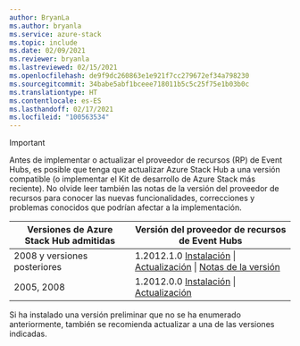 ```yaml
---
author: BryanLa
ms.author: bryanla
ms.service: azure-stack
ms.topic: include
ms.date: 02/09/2021
ms.reviewer: bryanla
ms.lastreviewed: 02/15/2021
ms.openlocfilehash: de9f9dc260863e1e921f7cc279672ef34a798230
ms.sourcegitcommit: 34babe5abf1bceee718011b5c5c25f75e1b03b0c
ms.translationtype: HT
ms.contentlocale: es-ES
ms.lasthandoff: 02/17/2021
ms.locfileid: "100563534"
---
```

<!-- TODO - For each release: add AzS Hub build number, Event Hubs RP version number, & corresponding Event Hubs release notes text/link -->
> [!IMPORTANT]
> Antes de implementar o actualizar el proveedor de recursos (RP) de Event Hubs, es posible que tenga que actualizar Azure Stack Hub a una versión compatible (o implementar el Kit de desarrollo de Azure Stack más reciente). No olvide leer también las notas de la versión del proveedor de recursos para conocer las nuevas funcionalidades, correcciones y problemas conocidos que podrían afectar a la implementación.
>
> | Versiones de Azure Stack Hub admitidas | Versión del proveedor de recursos de Event Hubs |
> |-----|---|
> | 2008 y versiones posteriores | 1.2012.1.0 [Instalación](../operator/event-hubs-rp-install.md) \| [Actualización](../operator/resource-provider-apply-updates.md) \| [Notas de la versión](../operator/event-hubs-rp-release-1-2012-10.md) |
> | 2005, 2008 | 1.2012.0.0 [Instalación](../operator/event-hubs-rp-install.md) \| [Actualización](../operator/resource-provider-apply-updates.md) |
> 
> Si ha instalado una versión preliminar que no se ha enumerado anteriormente, también se recomienda actualizar a una de las versiones indicadas.
